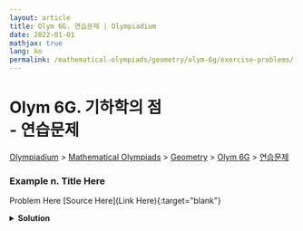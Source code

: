 ```yaml
---
layout: article
title: Olym 6G. 연습문제 | Olympiadium
date: 2022-01-01
mathjax: true
lang: ko
permalink: /mathematical-olympiads/geometry/olym-6g/exercise-problems/
---
```

# Olym 6G. 기하학의 점 <br> <ssup> - 연습문제</ssup>

<a href="{{ site.homeurl }}">Olympiadium</a> > <a href="{{ site.homeurl }}mathematical-olympiads/">Mathematical Olympiads</a> > <a href="{{ site.homeurl }}mathematical-olympiads/geometry/">Geometry</a> > <a href="{{ site.homeurl }}mathematical-olympiads/geometry/olym-6g/">Olym 6G</a> > <a href="{{ site.homeurl }}mathematical-olympiads/geometry/olym-6g/exercise-problems/">연습문제</a>

### Example n. Title Here
<skyblueboard> Problem Here </skyblueboard>
[Source Here](Link Here){:target="blank"}
<pinkborder><details>
<summary><b>Solution</b></summary>
Solution Here. 
</details></pinkborder>


